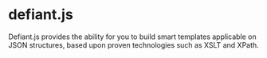 defiant.js
==========

Defiant.js provides the ability for you to build smart templates applicable on JSON structures, based upon proven technologies such as XSLT and XPath.
